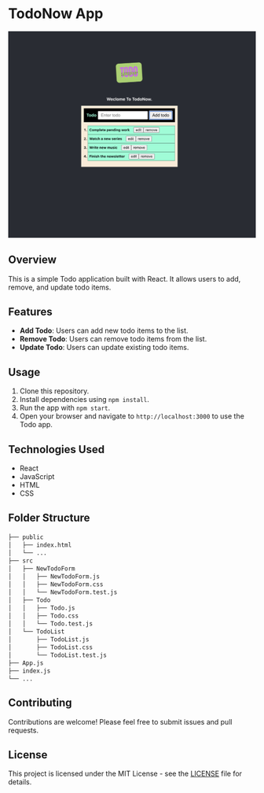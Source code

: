 # TodoNow App

![TodoNow Preview](todonow-preview.png)

## Overview

This is a simple Todo application built with React. It allows users to add, remove, and update todo items.

## Features

- **Add Todo**: Users can add new todo items to the list.
- **Remove Todo**: Users can remove todo items from the list.
- **Update Todo**: Users can update existing todo items.

## Usage

1. Clone this repository.
2. Install dependencies using `npm install`.
3. Run the app with `npm start`.
4. Open your browser and navigate to `http://localhost:3000` to use the Todo app.

## Technologies Used

- React
- JavaScript
- HTML
- CSS

## Folder Structure

```
├── public
│   ├── index.html
│   └── ...
├── src
│   ├── NewTodoForm
│   │   ├── NewTodoForm.js
│   │   ├── NewTodoForm.css
│   │   └── NewTodoForm.test.js
│   ├── Todo
│   │   ├── Todo.js
│   │   ├── Todo.css
│   │   └── Todo.test.js
│   └── TodoList
│       ├── TodoList.js
│       ├── TodoList.css
│       └── TodoList.test.js
├── App.js
├── index.js
└── ...
```

## Contributing

Contributions are welcome! Please feel free to submit issues and pull requests.

## License

This project is licensed under the MIT License - see the [LICENSE](LICENSE) file for details.
